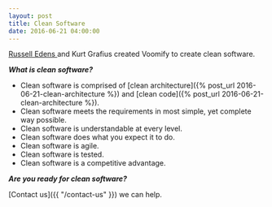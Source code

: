 ```yaml
---
layout: post
title: Clean Software
date: 2016-06-21 04:00:00 
---
```


[Russell Edens ](http://www.russelledens.net/)  and Kurt Grafius created Voomify to create clean software.

***What is clean software?***

* Clean software is comprised of [clean architecture]({% post_url 2016-06-21-clean-architecture %}) and [clean code]({% post_url 2016-06-21-clean-architecture %}).
* Clean software meets the requirements in most simple, yet complete way possible.
* Clean software is understandable at every level. 
* Clean software does what you expect it to do. 
* Clean software is agile. 
* Clean software is tested.
* Clean software is a competitive advantage. 

***Are you ready for clean software?***

[Contact us]({{ "/contact-us" }}) we can help. 
